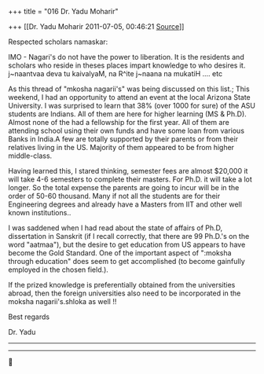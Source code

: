 +++
title = "016 Dr. Yadu Moharir"

+++
[[Dr. Yadu Moharir	2011-07-05, 00:46:21 [Source](https://groups.google.com/g/bvparishat/c/CEP7iGtDTCs)]]



Respected scholars namaskar:

  

IMO - Nagari's do not have the power to liberation. It is the residents and scholars who reside in theses places impart knowledge to who desires it. j\~naantvaa deva tu kaivalyaM, na R^ite j\~naana na mukatiH .... etc

  

As this thread of "mkosha nagarii's" was being discussed on this list.; This weekend, I had an opportunity to attend an event at the local Arizona State University. I was surprised to learn that 38% (over 1000 for sure) of the ASU students are Indians. All of them are here for higher learning (MS & Ph.D). Almost none of the had a fellowship for the first year. All of them are attending school using their own funds and have some loan from various Banks in India.A few are totally supported by their parents or from their relatives living in the US.
Majority of them appeared to be from higher middle-class.  

  

Having learned this, I stared thinking, semester fees are almost $20,000 it will take 4-6 semesters to complete their masters. For Ph.D. it will take a lot longer. So the total expense the parents are going to incur will be in the order of 50-60 thousand. Many if not all the students are for their Engineering degrees and already have a Masters from IIT and other well known institutions..

  

I was saddened when I had read about the state of affairs of Ph.D, dissertation in Sanskrit (if I recall correctly, that there are 99 Ph.D.'s on the word "aatmaa"), but the desire to get education from US appears to have become the Gold Standard. One of the important aspect of ":moksha through education" does seem to get accomplished (to become gainfully employed in the chosen field.).  

  

If the prized knowledge is preferentially obtained from the universities abroad, then the foreign universities also need to be incorporated in the moksha nagarii's.shloka as well !!

  

Best regards

  

Dr. Yadu  

  

  

  

  

------------------------------------------------------------------------

****



